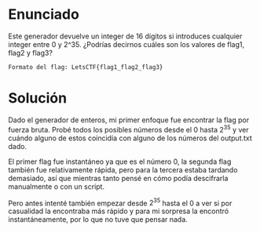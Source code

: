 # Enunciado

Este generador devuelve un integer de 16 dígitos si introduces cualquier integer entre 0 y 2^35. ¿Podrías decirnos cuáles son los valores de flag1, flag2 y flag3?

    Formato del flag: LetsCTF{flag1_flag2_flag3}

# Solución

Dado el generador de enteros, mi primer enfoque fue encontrar la flag por fuerza bruta.
Probé todos los posibles números desde el 0 hasta $2^{35}$ y ver cuándo alguno de estos coincidía con alguno de los números del output.txt dado.


El primer flag fue instantáneo ya que es el número 0, la segunda flag también fue relativamente rápida, pero para la tercera estaba tardando demasiado, así que mientras tanto pensé en cómo podía descifrarla manualmente o con un script.


Pero antes intenté también empezar desde $2^{35}$ hasta el 0 a ver si por casualidad la encontraba más rápido y para mi sorpresa la encontró instantáneamente, por lo que no tuve que pensar nada.

